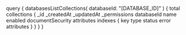 query {
    databasesListCollections(
        databaseId: "[DATABASE_ID]"
    ) {
        total
        collections {
            _id
            _createdAt
            _updatedAt
            _permissions
            databaseId
            name
            enabled
            documentSecurity
            attributes
            indexes {
                key
                type
                status
                error
                attributes
            }
        }
    }
}
